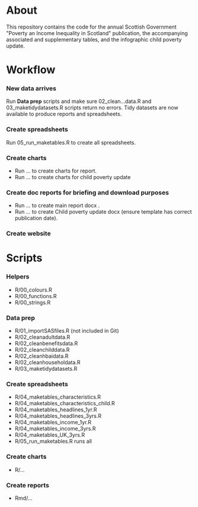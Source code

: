 # About

This repository contains the code for the annual Scottish Government "Poverty an Income Inequality in Scotland" publication, the accompanying associated and supplementary tables, and the infographic child poverty update.

# Workflow

### New data arrives

Run **Data prep** scripts and make sure 02_clean...data.R and 03_maketidydatasets.R scripts return no errors. Tidy datasets are now available to produce reports and spreadsheets.

### Create spreadsheets

Run 05_run_maketables.R to create all spreadsheets.

### Create charts

* Run ... to create charts for report.
* Run ... to create charts for child poverty update

### Create doc reports for briefing and download purposes

* Run ... to create main report docx .
* Run ... to create Child poverty update docx (ensure template has correct publication date).

### Create website



# Scripts

### Helpers

* R/00_colours.R
* R/00_functions.R
* R/00_strings.R

### Data prep

* R/01_importSASfiles.R (not included in Git)
* R/02_cleanadultdata.R
* R/02_cleanbenefitsdata.R
* R/02_cleanchilddata.R
* R/02_cleanhbaidata.R
* R/02_cleanhouseholdata.R
* R/03_maketidydatasets.R

### Create spreadsheets

* R/04_maketables_characteristics.R
* R/04_maketables_characteristics_child.R
* R/04_maketables_headlines_1yr.R
* R/04_maketables_headlines_3yrs.R
* R/04_maketables_income_1yr.R
* R/04_maketables_income_3yrs.R
* R/04_maketables_UK_3yrs.R
* R/05_run_maketables.R runs all

### Create charts

* R/...

### Create reports

* Rmd/...
